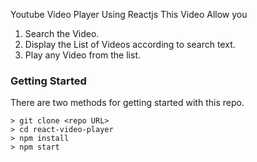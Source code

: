 Youtube Video Player Using Reactjs
This Video Allow you
1. Search the Video.
2. Display the List of Videos according to search text.
3. Play any Video from the list.



### Getting Started

There are two methods for getting started with this repo.


```
> git clone <repo URL>
> cd react-video-player
> npm install
> npm start
```
